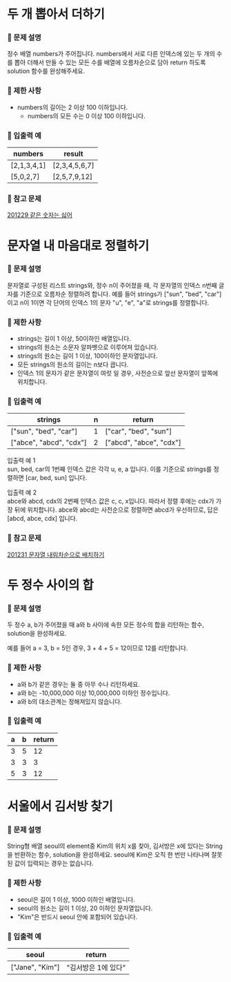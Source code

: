 # 두 개 뽑아서 더하기
### 📍 문제 설명
정수 배열 numbers가 주어집니다. numbers에서 서로 다른 인덱스에 있는 두 개의 수를 뽑아 더해서 만들 수 있는 모든 수를 배열에 오름차순으로 담아 return 하도록 solution 함수를 완성해주세요.

### 📍 제한 사항
* numbers의 길이는 2 이상 100 이하입니다.
    * numbers의 모든 수는 0 이상 100 이하입니다.
    
### 📍 입출력 예
numbers|result
---|---
[2,1,3,4,1]|[2,3,4,5,6,7]
[5,0,2,7]|[2,5,7,9,12]

### 📍 참고 문제
[201229 같은 숫자는 싫어](https://github.com/kji990607/codingTestPractice/blob/master/level1/201229/%EA%B0%99%EC%9D%80%EC%88%AB%EC%9E%90%EB%8A%94%EC%8B%AB%EC%96%B4better.cpp)

# 문자열 내 마음대로 정렬하기
### 📍 문제 설명
문자열로 구성된 리스트 strings와, 정수 n이 주어졌을 때, 각 문자열의 인덱스 n번째 글자를 기준으로 오름차순 정렬하려 합니다. 예를 들어 strings가 ["sun", "bed", "car"]이고 n이 1이면 각 단어의 인덱스 1의 문자 "u", "e", "a"로 strings를 정렬합니다.
### 📍 제한 사항
* strings는 길이 1 이상, 50이하인 배열입니다.
* strings의 원소는 소문자 알파벳으로 이루어져 있습니다.
* strings의 원소는 길이 1 이상, 100이하인 문자열입니다.
* 모든 strings의 원소의 길이는 n보다 큽니다.
* 인덱스 1의 문자가 같은 문자열이 여럿 일 경우, 사전순으로 앞선 문자열이 앞쪽에 위치합니다.

    
### 📍 입출력 예
strings|n|return
---|---|---
["sun", "bed", "car"]|1|["car", "bed", "sun"]
["abce", "abcd", "cdx"]|2|["abcd", "abce", "cdx"]

입출력 예 1<br/>
sun, bed, car의 1번째 인덱스 값은 각각 u, e, a 입니다. 이를 기준으로 strings를 정렬하면 [car, bed, sun] 입니다.

입출력 예 2<br/>
abce와 abcd, cdx의 2번째 인덱스 값은 c, c, x입니다. 따라서 정렬 후에는 cdx가 가장 뒤에 위치합니다. abce와 abcd는 사전순으로 정렬하면 abcd가 우선하므로, 답은 [abcd, abce, cdx] 입니다.

### 📍 참고 문제
[201231 문자열 내림차순으로 배치하기](https://github.com/kji990607/codingTestPractice/blob/master/level1/201231/%EB%AC%B8%EC%9E%90%EC%97%B4%EB%82%B4%EB%A6%BC%EC%B0%A8%EC%88%9C%EC%9C%BC%EB%A1%9C%EB%B0%B0%EC%B9%98%ED%95%98%EA%B8%B0.cpp)

# 두 정수 사이의 합
### 📍 문제 설명
두 정수 a, b가 주어졌을 때 a와 b 사이에 속한 모든 정수의 합을 리턴하는 함수, solution을 완성하세요.

예를 들어 a = 3, b = 5인 경우, 3 + 4 + 5 = 12이므로 12를 리턴합니다.
### 📍 제한 사항
* a와 b가 같은 경우는 둘 중 아무 수나 리턴하세요.
* a와 b는 -10,000,000 이상 10,000,000 이하인 정수입니다.
* a와 b의 대소관계는 정해져있지 않습니다.    
### 📍 입출력 예
a|b|return
---|---|---
3|5|12
3|3|3
5|3|12

# 서울에서 김서방 찾기
### 📍 문제 설명
String형 배열 seoul의 element중 Kim의 위치 x를 찾아, 김서방은 x에 있다는 String을 반환하는 함수, solution을 완성하세요. seoul에 Kim은 오직 한 번만 나타나며 잘못된 값이 입력되는 경우는 없습니다.
### 📍 제한 사항
* seoul은 길이 1 이상, 1000 이하인 배열입니다.
* seoul의 원소는 길이 1 이상, 20 이하인 문자열입니다.
* "Kim"은 반드시 seoul 안에 포함되어 있습니다.  
### 📍 입출력 예
seoul|return
---|---
["Jane", "Kim"]|"김서방은 1에 있다"



